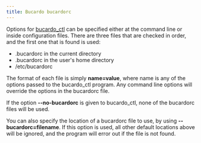 ```yaml
---
title: Bucardo bucardorc
---
```


Options for [bucardo_ctl](/bucardo_ctl "wikilink") can be specified either at the command line or inside configuration files. There are three files that are checked in order, and the first one that is found is used:

-   .bucardorc in the current directory
-   .bucardorc in the user's home directory
-   /etc/bucardorc

The format of each file is simply **name=value**, where name is any of the options passed to the bucardo_ctl program. Any command line options will override the options in the bucardorc file.

If the option **--no-bucardorc** is given to bucardo_ctl, none of the bucardorc files will be used.

You can also specify the location of a bucardorc file to use, by using **--bucardorc=filename**. If this option is used, all other default locations above will be ignored, and the program will error out if the file is not found.


